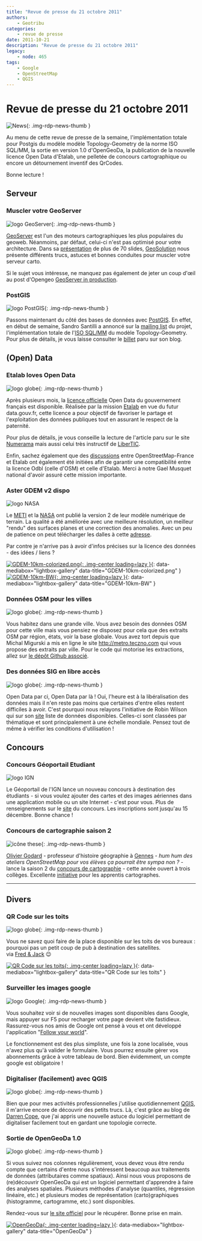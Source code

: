 ```yaml
---
title: "Revue de presse du 21 octobre 2011"
authors:
    - Geotribu
categories:
    - revue de presse
date: 2011-10-21
description: "Revue de presse du 21 octobre 2011"
legacy:
    - node: 465
tags:
    - Google
    - OpenStreetMap
    - QGIS
---
```


# Revue de presse du 21 octobre 2011

![News](https://cdn.geotribu.fr/img/internal/icons-rdp-news/news.png "Icône news générique"){: .img-rdp-news-thumb }

Au menu de cette revue de presse de la semaine, l'implémentation totale pour Postgis du modèle modèle Topology-Geometry de la norme ISO SQL/MM, la sortie en version 1.0 d'OpenGeoDa, la publication de la nouvelle licence Open Data d'Etalab, une pelletée de concours cartographique ou encore un détournement inventif des QrCodes.

Bonne lecture !

## Serveur

### Muscler votre GeoServer

![logo GeoServer](https://cdn.geotribu.fr/img/logos-icones/logiciels_librairies/geoserver.png "logo GeoServer"){: .img-rdp-news-thumb }

[GeoServer](http://geoserver.org/display/GEOS/Welcome) est l'un des moteurs cartographiques les plus populaires du geoweb. Néanmoins, par défaut, celui-ci n'est pas optimisé pour votre architecture. Dans sa [présentation](http://demo.geo-solutions.it/share/foss4g2011/gs_steroids_sgiannec_foss4g2011.pdf) de plus de 70 slides, [GeoSolution](http://www.geo-solutions.it/) nous présente différents trucs, astuces et bonnes conduites pour muscler votre serveur carto.

Si le sujet vous intéresse, ne manquez pas également de jeter un coup d'œil au post d'Opengeo [GeoServer in production](http://opengeo.org/publications/geoserver-production/).  

### PostGIS

![logo PostGIS](https://cdn.geotribu.fr/img/logos-icones/logiciels_librairies/postgis.png "PostGIS"){: .img-rdp-news-thumb }

Passons maintenant du côté des bases de données avec [PostGIS](http://postgis.refractions.net/). En effet, en début de semaine, Sandro Santilli a annoncé sur la [mailing list](http://permalink.gmane.org/gmane.comp.gis.postgis/28756) du projet, l'implémentation totale de l'[ISO SQL/MM](http://www.iso.org/iso/fr/catalogue_detail.htm?csnumber=53698) du modèle Topology-Geometry. Pour plus de détails, je vous laisse consulter le [billet](http://strk.keybit.net/blog/2011/10/14/postgis-topology-iso-sqlmm-complete/) paru sur son blog.

## (Open) Data

### Etalab loves Open Data

![logo globe](https://cdn.geotribu.fr/img/internal/icons-rdp-news/world.png "Icône de globe"){: .img-rdp-news-thumb }

Après plusieurs mois, la [licence officielle](http://www.etalab.gouv.fr/article-etalab-publie-la-licence-ouverte-open-licence-86708897.html) Open Data du gouvernement français est disponible. Réalisée par la mission [Etalab](http://www.etalab.gouv.fr/) en vue du futur data.gouv.fr, cette licence a pour objectif de favoriser le partage et l'exploitation des données publiques tout en assurant le respect de la paternité.

Pour plus de détails, je vous conseille la lecture de l'article paru sur le site [Numerama](http://www.numerama.com/magazine/20231-open-data-etalab-devoile-une-licence-ouverte-pour-les-donnees-publiques.html) mais aussi celui très instructif de [LiberTIC](https://libertic.wordpress.com/2011/07/05/pourquoi-ny-a-t-il-pas-de-consensus-sur-une-licence-open-data-en-france/).

Enfin, sachez également que des [discussions](http://comments.gmane.org/gmane.comp.gis.openstreetmap.region.fr/34232) entre OpenStreetMap-France et Etalab ont également été initiées afin de garantir une compatibilité entre la licence Odbl (celle d'OSM) et celle d'Etalab. Merci à notre Gael Musquet national d'avoir assuré cette mission importante.

### Aster GDEM v2 dispo

![logo NASA](https://cdn.geotribu.fr/img/logos-icones/entreprises_association/nasa.png "NASA")

Le [METI](http://www.meti.go.jp/english/) et la [NASA](http://www.nasa.gov/) ont publié la version 2 de leur modèle numérique de terrain. La qualité a été améliorée avec une meilleure résolution, un meilleur "rendu" des surfaces planes et une correction des anomalies. Avec un peu de patience on peut télécharger les dalles à cette [adresse](https://www.jspacesystems.or.jp/ersdac/GDEM/E/).

Par contre je n'arrive pas à avoir d'infos précises sur la licence des données - des idées / liens ?

[![GDEM-10km-colorized.png](https://cdn.geotribu.fr/img/articles-blog-rdp/capture-ecran/reupload/GDEM-10km-colorized.png "GDEM-10km-colorized.png"){: .img-center loading=lazy }](https://cdn.geotribu.fr/img/articles-blog-rdp/capture-ecran/reupload/GDEM-10km-colorized.png){: data-mediabox="lightbox-gallery" data-title="GDEM-10km-colorized.png" }
[![GDEM-10km-BW](https://cdn.geotribu.fr/img/articles-blog-rdp/capture-ecran/reupload/GDEM-10km-BW.png "GDEM-10km-BW"){: .img-center loading=lazy }](https://cdn.geotribu.fr/img/articles-blog-rdp/capture-ecran/reupload/GDEM-10km-BW.png){: data-mediabox="lightbox-gallery" data-title="GDEM-10km-BW" }

### Données OSM pour les villes

![logo globe](https://cdn.geotribu.fr/img/internal/icons-rdp-news/world.png "Icône de globe"){: .img-rdp-news-thumb }

Vous habitez dans une grande ville. Vous avez besoin des données OSM pour cette ville mais vous pensiez ne disposez pour cela que des extraits OSM par région, états, voir la base globale. Vous avez tort depuis que Michal Migurski a mis en ligne le site <http://metro.teczno.com> qui vous propose des extraits par ville. Pour le code qui motorise les extractions, allez sur [le dépôt Github associé](https://github.com/migurski/Extractotron/).

### Des données SIG en libre accès

![logo globe](https://cdn.geotribu.fr/img/internal/icons-rdp-news/world.png "Icône de globe"){: .img-rdp-news-thumb }

Open Data par ci, Open Data par là ! Oui, l'heure est à la libéralisation des données mais il n'en reste pas moins que certaines d'entre elles restent difficiles à avoir. C'est pourquoi nous relayons l'initiative de Robin Wilson qui sur son [site](http://freegisdata.rtwilson.com/) liste de données disponibles. Celles-ci sont classées par thématique et sont principalement à une échelle mondiale. Pensez tout de même à vérifier les conditions d'utilisation !

## Concours

### Concours Géoportail Etudiant

![logo IGN](https://cdn.geotribu.fr/img/logos-icones/entreprises_association/ign.png "IGN")

Le Géoportail de l'IGN lance un nouveau concours à destination des étudiants - si vous voulez ajouter des cartes et des images aériennes dans une application mobile ou un site Internet - c'est pour vous. Plus de renseignements sur le [site](http://concours-api.ign.fr/etudiant/) du concours. Les inscriptions sont jusqu'au 15 décembre. Bonne chance !

### Concours de cartographie saison 2

![icône these](https://cdn.geotribu.fr/img/logos-icones/divers/these.png "icône these"){: .img-rdp-news-thumb }

[Olivier Godard](http://hgplace.blogspot.com/) - professeur d'histoire géographie à [Gennes](http://goo.gl/h3pmV) - *hum hum des ateliers OpenStreetMap pour vos élèves ça pourrait être sympa non ?* - lance la saison 2 du [concours de cartographie](http://concourscarto.blogspot.com/) - cette année ouvert à trois collèges. Excellente [initiative](http://www.viadeo.com/hub/forums/detaildiscussion/?containerId=0021x5ptrw2kze19&action=messageDetail&messageId=0021j4gkwf6qgoxu&forumId=0021ri78trqxdxls) pour les apprentis cartographes.

----

## Divers

### QR Code sur les toits

![logo globe](https://cdn.geotribu.fr/img/internal/icons-rdp-news/world.png "Icône de globe"){: .img-rdp-news-thumb }

Vous ne savez quoi faire de la place disponible sur les toits de vos bureaux : pourquoi pas un petit coup de pub à destination des satellites.  
via [Fred & Jack](http://www.aestetype.com/) :wink:

[![QR Code sur les toits](https://cdn.geotribu.fr/img/articles-blog-rdp/capture-ecran/reupload/qr-code-google-map.jpg "QR Code sur les toits"){: .img-center loading=lazy }](https://cdn.geotribu.fr/img/articles-blog-rdp/capture-ecran/reupload/qr-code-google-map.jpg){: data-mediabox="lightbox-gallery" data-title="QR Code sur les toits" }

### Surveiller les images google

![logo Google](https://cdn.geotribu.fr/img/logos-icones/entreprises_association/google/google.webp "logo Google"){: .img-rdp-news-thumb }

Vous souhaitez voir si de nouvelles images sont disponibles dans Google, mais appuyer sur F5 pour recharger votre page devient vite fastidieux. Rassurez-vous nos amis de Google ont pensé à vous et ont développé l'application "[Follow your world](http://google-latlong.blogspot.com/2011/10/follow-your-world-now-in-43-more.html)".

Le fonctionnement est des plus simpliste, une fois la zone localisée, vous n'avez plus qu'à valider le formulaire. Vous pourrez ensuite gérer vos abonnements grâce à votre tableau de bord. Bien évidemment, un compte google est obligatoire !

### Digitaliser (facilement) avec QGIS

![logo globe](https://cdn.geotribu.fr/img/internal/icons-rdp-news/world.png "Icône de globe"){: .img-rdp-news-thumb }

Bien que pour mes activités professionnelles j'utilise quotidiennement [QGIS](https://www.qgis.org/), il m'arrive encore de découvrir des petits trucs. Là, c'est grâce au blog de [Darren Cope](http://darrencope.com/2011/10/19/qgis-topological-editing/), que j'ai appris une nouvelle astuce du logiciel permettant de digitaliser facilement tout en gardant une topologie correcte.

### Sortie de OpenGeoDa 1.0

![logo globe](https://cdn.geotribu.fr/img/internal/icons-rdp-news/world.png "Icône de globe"){: .img-rdp-news-thumb }

Si vous suivez nos colonnes régulièrement, vous devez vous être rendu compte que certains d'entre nous s'intéressent beaucoup aux traitements de données (attributaires comme spatiaux). Ainsi nous vous proposons de (re)découvrir OpenGeoDa qui est un logiciel permettant d'apprendre à faire des analyses spatiales. Plusieurs méthodes d'analyse (quantiles, régression linéaire, etc.) et plusieurs modes de représentation (carto)graphiques (histogramme, cartogramme, etc.) sont disponibles.

Rendez-vous sur [le site officiel](http://geodacenter.asu.edu/software/downloads) pour le récupérer. Bonne prise en main.

[![OpenGeoDa](https://cdn.geotribu.fr/img/articles-blog-rdp/capture-ecran/reupload/opengeoda.png "OpenGeoDa"){: .img-center loading=lazy }](https://cdn.geotribu.fr/img/articles-blog-rdp/capture-ecran/reupload/opengeoda.png){: data-mediabox="lightbox-gallery" data-title="OpenGeoDa" }
